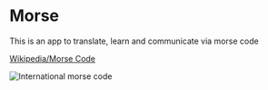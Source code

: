 # Morse
This is an app to translate, learn and communicate via morse code

[Wikipedia/Morse Code](https://en.wikipedia.org/wiki/Morse_code)

![International morse code](./images/internationalMorseCode.svg)
